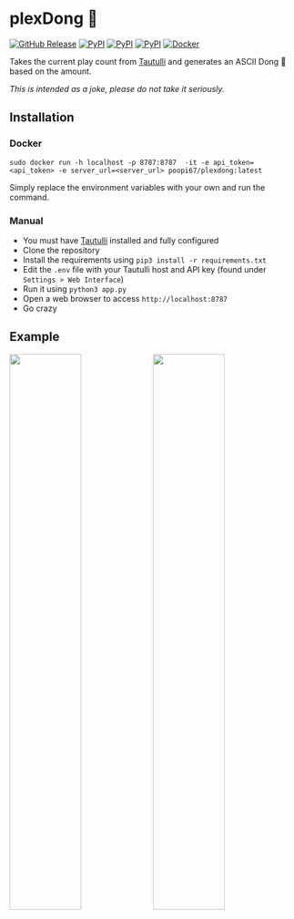 # plexDong 🍆
[![GitHub Release](https://img.shields.io/github/v/release/poopi67/plexDong?logo=github&include_prereleases&label=Release&style=flat-square)](https://github.com/poopi67/plexDong/releases)
[![PyPI](https://img.shields.io/pypi/v/flask?label=flask&style=flat-square)](https://pypi.org/project/Flask/)
[![PyPI](https://img.shields.io/pypi/v/requests?label=requests&style=flat-square)](https://pypi.org/project/requests/)
[![PyPI](https://img.shields.io/pypi/v/python-dotenv?label=python-dotenv&style=flat-square)](https://pypi.org/project/python-dotenv/)
[![Docker](https://img.shields.io/docker/v/poopi67/plexdong?logo=docker&label=Version&style=flat-square)](https://hub.docker.com/r/poopi67/plexdong)

Takes the current play count from [Tautulli](https://github.com/Tautulli/Tautulli) and generates an ASCII Dong 🍆 based on the amount.

*This is intended as a joke, please do not take it seriously.*

## Installation

### Docker

`sudo docker run -h localhost -p 8787:8787  -it -e api_token=<api_token> -e server_url=<server_url> poopi67/plexdong:latest`

Simply replace the environment variables with your own and run the command.

### Manual
- You must have [Tautulli](https://github.com/Tautulli/Tautulli) installed and fully configured
- Clone the repository
- Install the requirements using `pip3 install -r requirements.txt`
- Edit the `.env` file with your Tautulli host and API key (found under `Settings > Web Interface`)
- Run it using `python3 app.py`
- Open a web browser to access `http://localhost:8787`
- Go crazy

## Example
<img src="https://i.imgur.com/mQ9UL0z.png" width="50%"><img src="https://i.imgur.com/ttQ72mn.png" width="50%">
